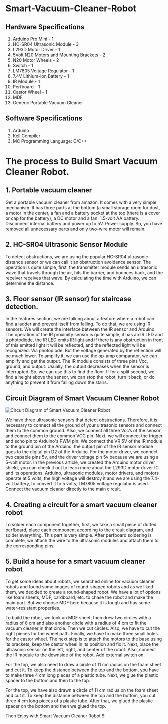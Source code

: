 # Smart-Vacuum-Cleaner-Robot

## Hardware Specifications
1.	Arduino Pro Mini - 1
2.	HC-SR04 Ultrasonic Module - 3
3.	L293D Motor Driver - 1
4.	5Volt N20 Motors and Mounting Brackets - 2
5.	N20 Motor Wheels - 2
6.	Switch - 1
7.	LM7805 Voltage Regulator - 1
8.	7.4V Lithium-Ion Battery - 1
9.	IR Module - 1
10.	Perfboard - 1
11.	Castor Wheel - 1
12.	MDF
13.	Generic Portable Vacuum Cleaner

## Software Specifications
1.	Arduino 
2.	Keil Compiler
3.	MC Programming Language: C/C++

# The process to Build Smart Vacuum Cleaner Robot.
## 1.	Portable vacuum cleaner
Get a portable vacuum cleaner from amazon. It comes with a very simple mechanism. It has three parts at the bottom (a small storage room for dust, a motor in the center, a fan and a battery socket at the top (there is a cover or cap for the battery), a DC motor and a fan. 1.5-volt AA battery. Disconnect internal battery and power up to 5V. Power supply. So, you have removed all unnecessary parts and only two-wire motor will remain.

## 2.	HC-SR04 Ultrasonic Sensor Module
To detect obstructions, we are using the popular HC-SR04 ultrasonic distance sensor or we can call it an obstruction avoidance sensor. The operation is quite simple, first, the transmitter module sends an ultrasonic wave that travels through the air, hits the barrier, and bounces back, and the receiver receives that wave. By calculating the time with Arduino, we can determine the distance.

## 3.	Floor sensor (IR sensor) for staircase detection.
In the features section, we are talking about a feature where a robot can find a ladder and prevent itself from falling. To do that, we are using IR sensors. We will create the interface between the IR sensor and Arduino. The operation of the IR proximity sensor is quite simple, it has an IR LED and a photodiode, the IR LED emits IR light and if there is any obstruction in front of this emitted light it will be reflected, and the reflected light will be recognized. Via photodiode. But the voltage generated by the reflection will be much lower. To amplify it, we can use the op-amp comparator, we can amplify and get the output. The IR module consists of three pins Vcc, ground, and output. Usually, the output decreases when the sensor is interrupted. So, we can use this to find the floor. If for a split second, we find a height above the sensor, we can stop the robot, turn it back, or do anything to prevent it from falling down the stairs.

## Circuit Diagram of Smart Vacuum Cleaner Robot
 ![Circuit Diagram of Smart Vacuum Cleaner Robot](https://user-images.githubusercontent.com/86470947/145860987-9105f643-891f-4c3b-8a29-1d90e9d9d1b3.jpg)
 
We have three ultrasonic sensors that detect obstructions. Therefore, it is necessary to connect all the ground of your ultrasonic sensors and connect them to the common ground. Also, we connect all three Vcc’s of the sensor and connect them to the common VCC pin. Next, we will connect the trigger and echo pin to Arduino's PWM pin. We connect the VR 5V of the IR module to the ground pin of the Arduino, the output pin of the IR sensor module goes to the digital pin D2 of the Arduino. For the motor driver, we connect two capable pins 5v, and the driver voltage pin 5v because we are using a 5-volt motor. In the previous article, we created the Arduino motor driver shield, you can check it out to learn more about the L293D motor driver IC and its operations. Arduino, ultrasonic modules, motor drivers, and motors operate at 5 volts, the high voltage will destroy it and we are using the 7.4-volt battery, to convert it to 5 volts, LM7805 voltage regulator is used. Connect the vacuum cleaner directly to the main circuit.

## 4.	Creating a circuit for a smart vacuum cleaner robot
To solder each component together, first, we take a small piece of dotted perfboard, place each component according to the circuit diagram, and solder everything. This part is very simple. After perfboard soldering is complete, we attach the wire to the ultrasonic modules and attach them to the corresponding pins.

## 5.	Build a house for a smart vacuum cleaner robot
To get some ideas about robots, we searched online for vacuum cleaner robots and found some images of round-shaped robots and as we liked them, we decided to create a round-shaped robot. We have a lot of options like foam sheets, MDF, cardboard, etc. to chase the robot and make the main part. But we choose MDF here because it is tough and has some water-resistant properties.

To build the robot, we took an MDF sheet, then drew two circles with a radius of 8 cm and also another circle with a radius of 4 cm to fit the vacuum cleaner in that circle. Then we cut circles. Also, we have to cut the right pieces for the wheel path. Finally, we have to make three small holes for the castor wheel. The next step is to attach the motors to the base using its brackets, keep the castor wheel in its position and fix it. Next, place the ultrasonic sensor on the left, right, and center of the robot. Also, connect the IR module to the downside of the robot. Add external switch on.

For the top, we also need to draw a circle of 11 cm radius on the foam sheet and cut it. To keep the distance between the top and the bottom, you have to make three 4 cm long pieces of a plastic tube. Next, we glue the plastic spacer to the bottom and then to the top.

For the top, we have also drawn a circle of 11 cm radius on the foam sheet and cut it. To keep the distance between the top and the bottom, you cut three 4 cm long pieces of a plastic tube. After that, we glued the plastic spacer on the bottom and then we glued the top.

Then Enjoy with Smart Vacuum Cleaner Robot !!!
